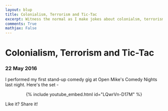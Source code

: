 ```yaml
---
layout: blup
title: Colonialism, Terrorism and Tic-Tac
excerpt: Witness the normal as I make jokes about colonialsm, terrorism and Tic-Tac.
comments: True
mathjax: False
---
```

# Colonialism, Terrorism and Tic-Tac

### 22 May 2016

I performed my first stand-up comedy gig at Open Mike's Comedy Nights last night. Here's the set -  

<p style="text-align:center">{% include youtube_embed.html id="LQwrVn-D17M" %}</p>

Like it? Share it!


